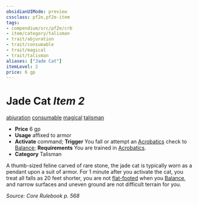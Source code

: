 ```yaml
---
obsidianUIMode: preview
cssclass: pf2e,pf2e-item
tags:
- compendium/src/pf2e/crb
- item/category/talisman
- trait/abjuration
- trait/consumable
- trait/magical
- trait/talisman
aliases: ["Jade Cat"]
itemLevel: 2
price: 6 gp
---
```

# Jade Cat *Item 2*  
[abjuration](../../../rules/traits/abjuration.md)  [consumable](../../../rules/traits/consumable.md)  [magical](../../../rules/traits/magical.md)  [talisman](../../../rules/traits/talisman.md)  

- **Price** 6 gp
- **Usage** affixed to armor
- **Activate** command; **Trigger** You fall or attempt an [Acrobatics](../../skills.md#Acrobatics) check to [Balance](../../../rules/actions/balance.md); **Requirements** You are trained in [Acrobatics](../../skills.md#Acrobatics).
- **Category** Talisman

A thumb-sized feline carved of rare stone, the jade cat is typically worn as a pendant upon a suit of armor. For 1 minute after you activate the cat, you treat all falls as 20 feet shorter, you are not [flat-footed](../../../rules/conditions.md#Flat-footed) when you [Balance](../../../rules/actions/balance.md), and narrow surfaces and uneven ground are not difficult terrain for you.

*Source: Core Rulebook p. 568*